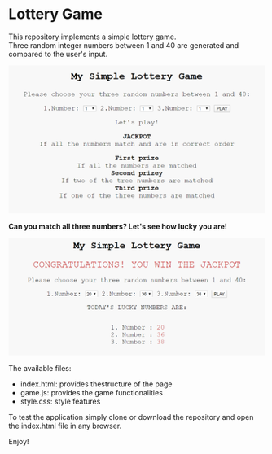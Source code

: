 # Lottery Game 

This repository implements a simple lottery game. <br>Three random integer numbers between 1 and 40 are generated and compared to the user's input.

![Alt text](screenshots/overview.PNG "Overview")

<b>Can you match all three numbers? Let's see how lucky you are!</b>

![Alt text](screenshots/Outcome.PNG "Overview")

The available files:
* index.html: provides thestructure of the page
* game.js: provides the game functionalities
* style.css: style features

To test the application simply clone or download the repository and open the index.html file in any browser.

Enjoy!
